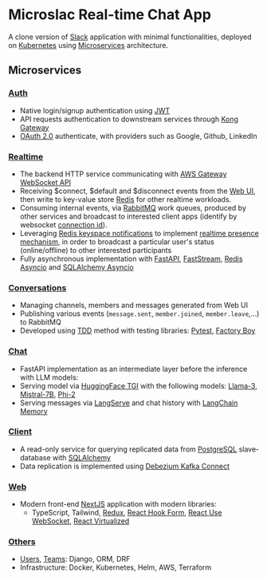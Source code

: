 # Microslac Real-time Chat App

A clone version of [Slack](https://slack.com/) application with minimal functionalities, deployed on [Kubernetes](https://kubernetes.io/) using [Microservices](https://microservices.io/patterns/microservices.html) architecture.

## Microservices

### [Auth](https://github.com/microslac/auth)
- Native login/signup authentication using [JWT](https://jwt.io/)
- API requests authentication to downstream services through [Kong Gateway](https://docs.konghq.com/kubernetes-ingress-controller/latest/)
- [OAuth 2.0](https://oauth.net/2/) authenticate, with providers such as Google, Github, LinkedIn

### [Realtime](https://github.com/microslac/realtime)
- The backend HTTP service communicating with [AWS Gateway WebSocket API](https://docs.aws.amazon.com/apigateway/latest/developerguide/apigateway-websocket-api-overview.html)
- Receiving $connect, $default and $disconnect events from the [Web UI](https://github.com/microslac/web), then write to key-value store [Redis](https://redis.io/) for other realtime workloads.
- Consuming internal events, via [RabbitMQ](https://www.rabbitmq.com/) work queues, produced by other services and broadcast to interested client apps (identify by websocket [connection id](https://docs.aws.amazon.com/apigateway/latest/developerguide/apigateway-websocket-api-route-keys-connect-disconnect.html#apigateway-websocket-api-routes-about-connect)).
- Leveraging [Redis keyspace notifications](https://redis.io/docs/latest/develop/use/keyspace-notifications/) to implement [realtime presence mechanism](https://systemdesign.one/real-time-presence-platform-system-design/), in order to broadcast a particular user's status (online/offline) to other interested participants
- Fully asynchronous implementation with [FastAPI](https://fastapi.tiangolo.com/), [FastStream](https://faststream.airt.ai/latest/faststream/), [Redis Asyncio](https://redis-py.readthedocs.io/en/stable/examples/asyncio_examples.html) and [SQLAlchemy Asyncio](https://docs.sqlalchemy.org/en/20/orm/extensions/asyncio.html)


### [Conversations](https://github.com/microslac/conversations)
- Managing channels, members and messages generated from Web UI
- Publishing various events (`message.sent`, `member.joined`, `member.leave`,...) to RabbitMQ
- Developed using [TDD](https://en.wikipedia.org/wiki/Test-driven_development) method with testing libraries: [Pytest](https://docs.pytest.org/en/8.2.x/), [Factory Boy](https://factoryboy.readthedocs.io/en/stable/)


### [Chat](https://github.com/microslac/chat)
- FastAPI implementation as an intermediate layer before the inference with LLM models:
- Serving model via [HuggingFace TGI](https://huggingface.co/docs/text-generation-inference/en/index) with the following models: [Llama-3](https://huggingface.co/meta-llama/Meta-Llama-3-8B), [Mistral-7B](https://huggingface.co/mistralai/Mistral-7B-Instruct-v0.2), [Phi-2](https://huggingface.co/microsoft/phi-2)
- Serving messages via [LangServe](https://python.langchain.com/v0.2/docs/langserve/) and chat history with [LangChain Memory](https://python.langchain.com/v0.1/docs/modules/memory/)

### [Client](https://github.com/microslac/client)
- A read-only service for querying replicated data from [PostgreSQL](https://www.postgresql.org/) slave-database with [SQLAlchemy](https://www.sqlalchemy.org/)
- Data replication is implemented using [Debezium Kafka Connect](https://docs.confluent.io/platform/current/connect/index.html)

### [Web](https://github.com/microslac/web)
- Modern front-end [NextJS](https://nextjs.org/) application with modern libraries:
  - TypeScript, Tailwind, [Redux](https://redux.js.org/), [React Hook Form](https://www.react-hook-form.com/), [React Use WebSocket](https://www.npmjs.com/package/react-use-websocket), [React Virtualized](https://github.com/bvaughn/react-virtualized)

### [Others](https://github.com/orgs/microslac/repositories)
- [Users](https://github.com/microslac/users), [Teams](https://github.com/microslac/teams): Django, ORM, DRF 
- Infrastructure: Docker, Kubernetes, Helm, AWS, Terraform

